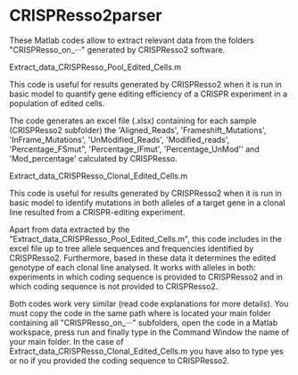 # CRISPResso2parser
These Matlab codes allow to extract relevant data from the folders "CRISPResso_on_···" generated by CRISPResso2 software. 

Extract_data_CRISPResso_Pool_Edited_Cells.m

This code is useful for results generated by CRISPResso2 when it is run in basic model to quantify gene editing efficiency of a CRISPR experiment in a population of edited cells. 

The code generates an excel file (.xlsx) containing for each sample (CRISPResso2 subfolder) the 'Aligned_Reads', 'Frameshift_Mutations', 'InFrame_Mutations', 'UnModified_Reads', 'Modified_reads', 'Percentage_FSmut", 'Percentage_IFmut', 'Percentage_UnMod'' and 'Mod_percentage' calculated by CRISPResso. 

Extract_data_CRISPResso_Clonal_Edited_Cells.m

This code is useful for results generated by CRISPResso2 when it is run in basic model to identify mutations in both alleles of a target gene in a clonal line resulted from a CRISPR-editing experiment. 

Apart from data extracted by the "Extract_data_CRISPResso_Pool_Edited_Cells.m", this code includes in the excel file up to tree allele sequences and frequencies identified by CRISPResso2. Furthermore, based in these data it determines the edited genotype of each clonal line analysed. It works with alleles in both: experiments in which coding sequence is provided to CRISPResso2 and in which coding sequence is not provided to CRISPResso2.

Both codes work very similar (read code explanations for more details). You must copy the code in the same path where is located your main folder containing all "CRISPResso_on_···" subfolders, open the code in a Matlab workspace, press run and finally type in the Command Window the name of your main folder. In the case of Extract_data_CRISPResso_Clonal_Edited_Cells.m you have also to type yes or no if you provided the coding sequence to CRISPResso2.
